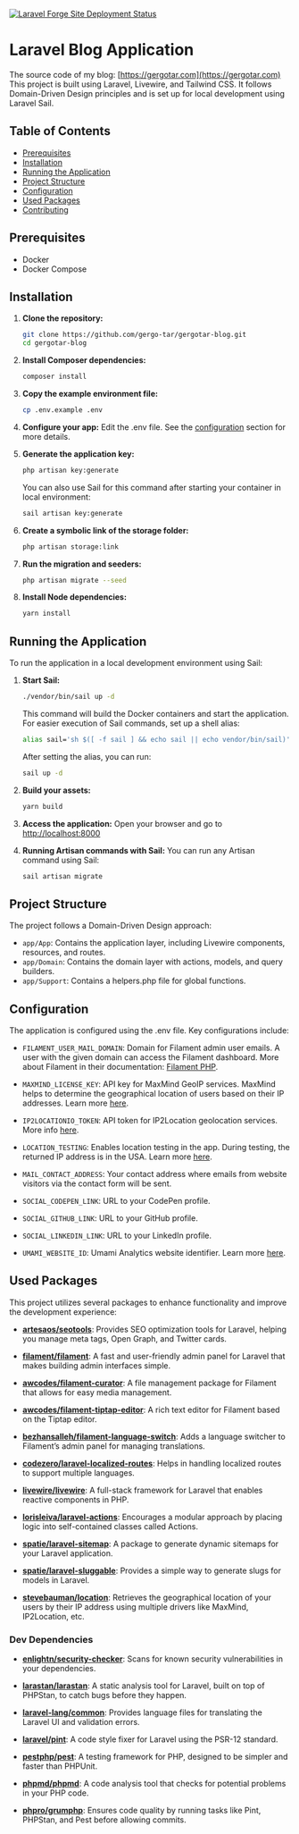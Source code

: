 [![Laravel Forge Site Deployment Status](https://img.shields.io/endpoint?url=https%3A%2F%2Fforge.laravel.com%2Fsite-badges%2F335fed31-bd4c-40cb-b3ce-28942b1edaed%3Fdate%3D1%26label%3D1&style=flat-square)](https://forge.laravel.com/servers/448934/sites/2101099)

# Laravel Blog Application

The source code of my blog: [https://gergotar.com](https://gergotar.com)  
This project is built using Laravel, Livewire, and Tailwind CSS. It follows Domain-Driven Design principles and is set up for local development using Laravel Sail.

## Table of Contents

-   [Prerequisites](#prerequisites)
-   [Installation](#installation)
-   [Running the Application](#running-the-application)
-   [Project Structure](#project-structure)
-   [Configuration](#configuration)
-   [Used Packages](#used-packages)
-   [Contributing](#contributing)

## Prerequisites

-   Docker
-   Docker Compose

## Installation

1. **Clone the repository:**
    ```bash
    git clone https://github.com/gergo-tar/gergotar-blog.git
    cd gergotar-blog
    ```
2. **Install Composer dependencies:**
    ```bash
    composer install
    ```
3. **Copy the example environment file:**
    ```bash
    cp .env.example .env
    ```
4. **Configure your app:**
   Edit the .env file. See the [configuration](#configuration) section for more details.

5. **Generate the application key:**
    ```bash
    php artisan key:generate
    ```
    You can also use Sail for this command after starting your container in local environment:
    ```bash
    sail artisan key:generate
    ```
6. **Create a symbolic link of the storage folder:**
    ```bash
    php artisan storage:link
    ```
7. **Run the migration and seeders:**

    ```bash
    php artisan migrate --seed
    ```

8. **Install Node dependencies:**
    ```bash
    yarn install
    ```

## Running the Application

To run the application in a local development environment using Sail:

1. **Start Sail:**

    ```bash
    ./vendor/bin/sail up -d
    ```

    This command will build the Docker containers and start the application.
    For easier execution of Sail commands, set up a shell alias:

    ```bash
    alias sail='sh $([ -f sail ] && echo sail || echo vendor/bin/sail)'
    ```

    After setting the alias, you can run:

    ```bash
    sail up -d
    ```

2. **Build your assets:**
    ```bash
    yarn build
    ```
3. **Access the application:**
   Open your browser and go to [http://localhost:8000](http://localhost:8000.)

4. **Running Artisan commands with Sail:**
   You can run any Artisan command using Sail:
    ```bash
    sail artisan migrate
    ```

## Project Structure

The project follows a Domain-Driven Design approach:

-   `app/App`: Contains the application layer, including Livewire components, resources, and routes.
-   `app/Domain`: Contains the domain layer with actions, models, and query builders.
-   `app/Support`: Contains a helpers.php file for global functions.

## Configuration

The application is configured using the .env file. Key configurations include:

-   `FILAMENT_USER_MAIL_DOMAIN`: Domain for Filament admin user emails. A user with the given domain can access the Filament dashboard. More about Filament in their documentation: [Filament PHP](https://filamentphp.com/).

-   `MAXMIND_LICENSE_KEY`: API key for MaxMind GeoIP services. MaxMind helps to determine the geographical location of users based on their IP addresses. Learn more [here](https://github.com/stevebauman/location?tab=readme-ov-file#setting-up-maxmind-with-a-self-hosted-database-optional).

-   `IP2LOCATIONIO_TOKEN`: API token for IP2Location geolocation services. More info [here](https://www.ip2location.io/).

-   `LOCATION_TESTING`: Enables location testing in the app. During testing, the returned IP address is in the USA. Learn more [here](https://github.com/stevebauman/location?tab=readme-ov-file#retrieve-a-clients-location).

-   `MAIL_CONTACT_ADDRESS`: Your contact address where emails from website visitors via the contact form will be sent.

-   `SOCIAL_CODEPEN_LINK`: URL to your CodePen profile.

-   `SOCIAL_GITHUB_LINK`: URL to your GitHub profile.

-   `SOCIAL_LINKEDIN_LINK`: URL to your LinkedIn profile.

-   `UMAMI_WEBSITE_ID`: Umami Analytics website identifier. Learn more [here](https://umami.is).

## Used Packages

This project utilizes several packages to enhance functionality and improve the development experience:

-   **[artesaos/seotools](https://github.com/artesaos/seotools)**: Provides SEO optimization tools for Laravel, helping you manage meta tags, Open Graph, and Twitter cards.

-   **[filament/filament](https://filamentphp.com/)**: A fast and user-friendly admin panel for Laravel that makes building admin interfaces simple.

-   **[awcodes/filament-curator](https://github.com/awcodes/filament-curator)**: A file management package for Filament that allows for easy media management.

-   **[awcodes/filament-tiptap-editor](https://github.com/awcodes/filament-tiptap-editor)**: A rich text editor for Filament based on the Tiptap editor.

-   **[bezhansalleh/filament-language-switch](https://github.com/bezhanSalleh/filament-language-switch)**: Adds a language switcher to Filament’s admin panel for managing translations.

-   **[codezero/laravel-localized-routes](https://github.com/codezero-be/laravel-localized-routes)**: Helps in handling localized routes to support multiple languages.

-   **[livewire/livewire](https://github.com/livewire/livewire)**: A full-stack framework for Laravel that enables reactive components in PHP.

-   **[lorisleiva/laravel-actions](https://github.com/lorisleiva/laravel-actions)**: Encourages a modular approach by placing logic into self-contained classes called Actions.

-   **[spatie/laravel-sitemap](https://github.com/spatie/laravel-sitemap)**: A package to generate dynamic sitemaps for your Laravel application.

-   **[spatie/laravel-sluggable](https://github.com/spatie/laravel-sluggable)**: Provides a simple way to generate slugs for models in Laravel.

-   **[stevebauman/location](https://github.com/stevebauman/location)**: Retrieves the geographical location of your users by their IP address using multiple drivers like MaxMind, IP2Location, etc.

### Dev Dependencies

-   **[enlightn/security-checker](https://github.com/enlightn/security-checker)**: Scans for known security vulnerabilities in your dependencies.

-   **[larastan/larastan](https://github.com/nunomaduro/larastan)**: A static analysis tool for Laravel, built on top of PHPStan, to catch bugs before they happen.

-   **[laravel-lang/common](https://github.com/Laravel-Lang/common)**: Provides language files for translating the Laravel UI and validation errors.

-   **[laravel/pint](https://github.com/laravel/pint)**: A code style fixer for Laravel using the PSR-12 standard.

-   **[pestphp/pest](https://pestphp.com/)**: A testing framework for PHP, designed to be simpler and faster than PHPUnit.

-   **[phpmd/phpmd](https://phpmd.org/)**: A code analysis tool that checks for potential problems in your PHP code.

-   **[phpro/grumphp](https://github.com/phpro/grumphp)**: Ensures code quality by running tasks like Pint, PHPStan, and Pest before allowing commits.
